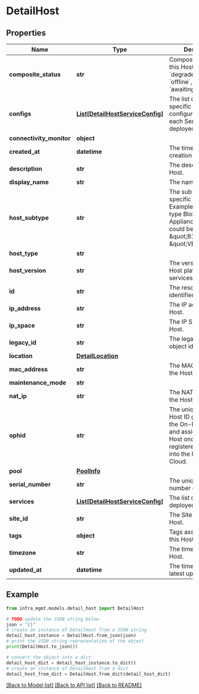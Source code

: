 # DetailHost


## Properties

Name | Type | Description | Notes
------------ | ------------- | ------------- | -------------
**composite_status** | **str** | Composite Status of this Host (&#x60;online&#x60;, &#x60;degraded&#x60;, &#x60;error&#x60;, &#x60;offline&#x60;, &#x60;pending&#x60;, &#x60;awaiting approval&#x60;). | [optional] 
**configs** | [**List[DetailHostServiceConfig]**](DetailHostServiceConfig.md) | The list of Host-specific configurations for each Service deployed on this Host. | [optional] 
**connectivity_monitor** | **object** |  | [optional] 
**created_at** | **datetime** | The timestamp of creation of Host. | [optional] 
**description** | **str** | The description of the Host. | [optional] 
**display_name** | **str** | The name of the Host. | [optional] 
**host_subtype** | **str** | The sub-type of a specific Host type.  Example: For Host type BloxOne Appliance, sub-type could be \&quot;B105\&quot; or \&quot;VEP1425\&quot; | [optional] 
**host_type** | **str** |  | [optional] 
**host_version** | **str** | The version of the Host platform services. | [optional] 
**id** | **str** | The resource identifier. | [optional] [readonly] 
**ip_address** | **str** | The IP address of the Host. | [optional] 
**ip_space** | **str** | The IP Space of the Host. | [optional] 
**legacy_id** | **str** | The legacy Host object identifier. | [optional] 
**location** | [**DetailLocation**](DetailLocation.md) |  | [optional] 
**mac_address** | **str** | The MAC address of the Host. | [optional] 
**maintenance_mode** | **str** |  | [optional] 
**nat_ip** | **str** | The NAT IP address of the Host. | [optional] 
**ophid** | **str** | The unique On-Prem Host ID generated by the On-Prem device and assigned to the Host once it is registered and logged into the Infoblox Cloud. | [optional] 
**pool** | [**PoolInfo**](PoolInfo.md) |  | [optional] 
**serial_number** | **str** | The unique serial number of the Host. | [optional] 
**services** | [**List[DetailHostServiceConfig]**](DetailHostServiceConfig.md) | The list of Services deployed on this Host. | [optional] 
**site_id** | **str** | The Site ID of the Host. | [optional] 
**tags** | **object** | Tags associated with this Host. | [optional] 
**timezone** | **str** | The timezone of the Host. | [optional] 
**updated_at** | **datetime** | The timestamp of the latest update on Host. | [optional] 

## Example

```python
from infra_mgmt.models.detail_host import DetailHost

# TODO update the JSON string below
json = "{}"
# create an instance of DetailHost from a JSON string
detail_host_instance = DetailHost.from_json(json)
# print the JSON string representation of the object
print(DetailHost.to_json())

# convert the object into a dict
detail_host_dict = detail_host_instance.to_dict()
# create an instance of DetailHost from a dict
detail_host_from_dict = DetailHost.from_dict(detail_host_dict)
```
[[Back to Model list]](../README.md#documentation-for-models) [[Back to API list]](../README.md#documentation-for-api-endpoints) [[Back to README]](../README.md)


